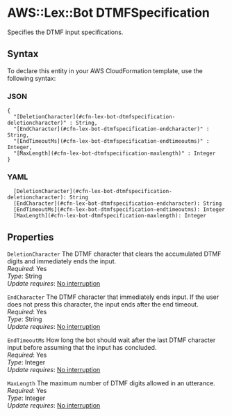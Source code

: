 # AWS::Lex::Bot DTMFSpecification<a name="aws-properties-lex-bot-dtmfspecification"></a>

Specifies the DTMF input specifications\.

## Syntax<a name="aws-properties-lex-bot-dtmfspecification-syntax"></a>

To declare this entity in your AWS CloudFormation template, use the following syntax:

### JSON<a name="aws-properties-lex-bot-dtmfspecification-syntax.json"></a>

```
{
  "[DeletionCharacter](#cfn-lex-bot-dtmfspecification-deletioncharacter)" : String,
  "[EndCharacter](#cfn-lex-bot-dtmfspecification-endcharacter)" : String,
  "[EndTimeoutMs](#cfn-lex-bot-dtmfspecification-endtimeoutms)" : Integer,
  "[MaxLength](#cfn-lex-bot-dtmfspecification-maxlength)" : Integer
}
```

### YAML<a name="aws-properties-lex-bot-dtmfspecification-syntax.yaml"></a>

```
  [DeletionCharacter](#cfn-lex-bot-dtmfspecification-deletioncharacter): String
  [EndCharacter](#cfn-lex-bot-dtmfspecification-endcharacter): String
  [EndTimeoutMs](#cfn-lex-bot-dtmfspecification-endtimeoutms): Integer
  [MaxLength](#cfn-lex-bot-dtmfspecification-maxlength): Integer
```

## Properties<a name="aws-properties-lex-bot-dtmfspecification-properties"></a>

`DeletionCharacter` <a name="cfn-lex-bot-dtmfspecification-deletioncharacter"></a>
The DTMF character that clears the accumulated DTMF digits and immediately ends the input\.  
_Required_: Yes  
_Type_: String  
_Update requires_: [No interruption](https://docs.aws.amazon.com/AWSCloudFormation/latest/UserGuide/using-cfn-updating-stacks-update-behaviors.html#update-no-interrupt)

`EndCharacter` <a name="cfn-lex-bot-dtmfspecification-endcharacter"></a>
The DTMF character that immediately ends input\. If the user does not press this character, the input ends after the end timeout\.  
_Required_: Yes  
_Type_: String  
_Update requires_: [No interruption](https://docs.aws.amazon.com/AWSCloudFormation/latest/UserGuide/using-cfn-updating-stacks-update-behaviors.html#update-no-interrupt)

`EndTimeoutMs` <a name="cfn-lex-bot-dtmfspecification-endtimeoutms"></a>
How long the bot should wait after the last DTMF character input before assuming that the input has concluded\.  
_Required_: Yes  
_Type_: Integer  
_Update requires_: [No interruption](https://docs.aws.amazon.com/AWSCloudFormation/latest/UserGuide/using-cfn-updating-stacks-update-behaviors.html#update-no-interrupt)

`MaxLength` <a name="cfn-lex-bot-dtmfspecification-maxlength"></a>
The maximum number of DTMF digits allowed in an utterance\.  
_Required_: Yes  
_Type_: Integer  
_Update requires_: [No interruption](https://docs.aws.amazon.com/AWSCloudFormation/latest/UserGuide/using-cfn-updating-stacks-update-behaviors.html#update-no-interrupt)
